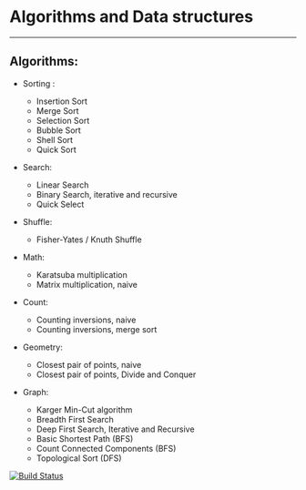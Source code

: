 **Algorithms and Data structures** 
=======
--------

Algorithms:
--

- Sorting : 
	*	Insertion Sort
	*	Merge Sort
	*	Selection Sort
	*	Bubble Sort
	* 	Shell Sort
	*	Quick Sort

- Search:
	* Linear Search
	* Binary Search, iterative and recursive
	* Quick Select
	
- Shuffle:
	* Fisher-Yates / Knuth Shuffle

- Math:
	* Karatsuba multiplication
	* Matrix multiplication, naive

- Count:
	* Counting inversions, naive
	* Counting inversions, merge sort
	
- Geometry:
	* Closest pair of points, naive
	* Closest pair of points, Divide and Conquer

- Graph:
	* Karger Min-Cut algorithm
	* Breadth First Search
	* Deep First Search, Iterative and Recursive
	* Basic Shortest Path (BFS)
	* Count Connected Components (BFS)
	* Topological Sort (DFS)


[![Build Status](https://drone.io/github.com/franciscoy/algorithms/status.png)](https://drone.io/github.com/franciscoy/algorithms/latest)
